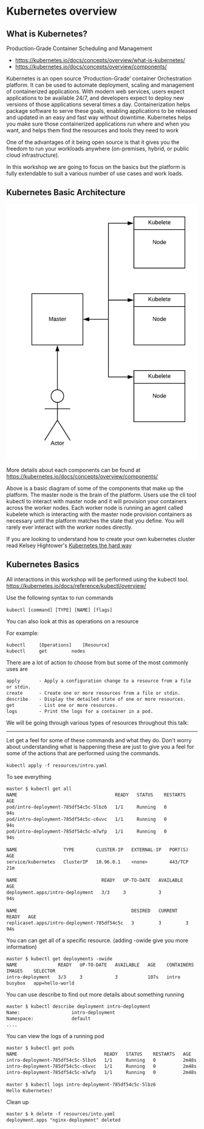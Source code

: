 # Kubernetes overview

## What is Kubernetes?
Production-Grade Container Scheduling and Management
 - https://kubernetes.io/docs/concepts/overview/what-is-kubernetes/
 - https://kubernetes.io/docs/concepts/overview/components/
 
 Kubernetes is an open source 'Production-Grade' container Orchestration platform. It can be used to automate
 deployment, scaling and management of containerized applications. With modern web services, users expect
 applications to be available 24/7, and developers expect to deploy new versions of those applications
 several times a day. Containerization helps package software to serve these goals, enabling
 applications to be released and updated in an easy and fast way without downtime.
 Kubernetes helps you make sure those containerized applications run where and when
 you want, and helps them find the resources and tools they need to work
 
 One of the advantages of it being open source is that it gives you the freedom to run your workloads anywhere
 (on-premises, hybrid, or public cloud infrastructure).
 
 In this workshop we are going to focus on the basics but the platform is fully extendable to suit a various number
 of use cases and work loads.

## Kubernetes Basic Architecture
![Kubernetes Architecture Diagram](images/kube-arch.png?raw=true "Kubernetes Basic Architecture ")

More details about each components can be found at https://kubernetes.io/docs/concepts/overview/components/

Above is a basic diagram of some of the components that make up the platform. The master node is the brain of
the platform. Users use the cli tool kubectl to interact with master node and it will provision your containers across
the worker nodes. Each worker node is running an agent called kubelete which is interacting with the master node
provision containers as necessary until the platform matches the state that you define. You will rarely ever
interact with the worker nodes directly.

If you are looking to understand how to create your own kubernetes cluster read
Kelsey Hightower's [Kubernetes the hard way](https://github.com/kelseyhightower/kubernetes-the-hard-way)

## Kubernetes Basics

All interactions in this workshop will be performed using the kubectl tool. 
https://kubernetes.io/docs/reference/kubectl/overview/

Use the following syntax to run commands

`kubectl [command] [TYPE] [NAME] [flags]`

You can also look at this as operations on a resource


For example:

```
kubectl     [Operations]    [Resource]
kubectl     get         nodes
```

There are a lot of action to choose from but some of the most commonly uses are 

```
apply       - Apply a configuration change to a resource from a file or stdin.
create      - Create one or more resources from a file or stdin.
describe    - Display the detailed state of one or more resources.
get         - List one or more resources.
logs        - Print the logs for a container in a pod.
```


We will be going through various types of resources throughout this talk:

----
Let get a feel for some of these commands and what they do. Don't worry about understanding what is happening
these are just to give you a feel for some of the actions that are performed using the commands.

`kubectl apply -f resources/intro.yaml`

To see everything 
```shell
master $ kubectl get all
NAME                                    READY   STATUS    RESTARTS   AGE
pod/intro-deployment-785df54c5c-5lbz6   1/1     Running   0          94s
pod/intro-deployment-785df54c5c-c6vvc   1/1     Running   0          94s
pod/intro-deployment-785df54c5c-m7wfp   1/1     Running   0          94s

NAME                 TYPE        CLUSTER-IP   EXTERNAL-IP   PORT(S)   AGE
service/kubernetes   ClusterIP   10.96.0.1    <none>        443/TCP   21m

NAME                               READY   UP-TO-DATE   AVAILABLE   AGE
deployment.apps/intro-deployment   3/3     3            3           94s

NAME                                          DESIRED   CURRENT   READY   AGE
replicaset.apps/intro-deployment-785df54c5c   3         3         3       94s
```

You can can get all of a specific resource. (adding -owide give you more information)
```
master $ kubectl get deployments -owide
NAME               READY   UP-TO-DATE   AVAILABLE   AGE    CONTAINERS   IMAGES    SELECTOR
intro-deployment   3/3     3            3           107s   intro        busybox   app=hello-world
```

You can use describe to find out more details about something running
```
master $ kubectl describe deployment intro-deployment
Name:                   intro-deployment
Namespace:              default
....
```

You can view the logs of a running pod
```
master $ kubectl get pods
NAME                                READY   STATUS    RESTARTS   AGE
intro-deployment-785df54c5c-5lbz6   1/1     Running   0          2m48s
intro-deployment-785df54c5c-c6vvc   1/1     Running   0          2m48s
intro-deployment-785df54c5c-m7wfp   1/1     Running   0          2m48s

master $ kubectl logs intro-deployment-785df54c5c-5lbz6
Hello Kubernetes!
```


Clean up 
```
master $ k delete -f resources/into.yaml
deployment.apps "nginx-deployment" deleted
```





